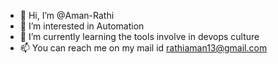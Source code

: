 - 👋 Hi, I’m @Aman-Rathi
- 👀 I’m interested in Automation 
- 🌱 I’m currently learning the tools involve in devops culture
- 📫 You can reach me on my mail id rathiaman13@gmail.com

